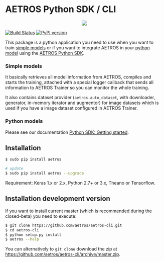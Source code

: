 # AETROS Python SDK / CLI

<p align="center">
<img src="https://avatars2.githubusercontent.com/u/17340113?v=3&s=200" />
</p>

[![Build Status](https://travis-ci.org/aetros/aetros-cli.svg?branch=master)](https://travis-ci.org/aetros/aetros-cli)
[![PyPI version](https://badge.fury.io/py/aetros.svg)](https://badge.fury.io/py/aetros)

This package is a python application you need to use when you want to train [simple models](http://aetros.com/docu/trainer/models/simple-model)
or if you want to integrate AETROS in your [python model](http://aetros.com/docu/trainer/models/custom-python) using the [AETROS Python SDK](http://aetros.com/docu/python-sdk/getting-started).

### Simple models

It basically retrieves all model information from AETROS, compiles and starts the training, attached with a special logger
callback that sends all information to AETROS Trainer so you can monitor the whole training.

It also contains dataset provider (`aetros.auto_dataset`, with downloader, generator, in-memory iterator and augmentor) for image datasets
which is used if you have a image dataset configured in AETROS Trainer.

### Python models

Please see our documentation [Python SDK: Getting started](http://aetros.com/docu/python-sdk/getting-started).

## Installation

```bash
$ sudo pip install aetros

# update
$ sudo pip install aetros --upgrade
```

Requirement: Keras 1.x or 2.x, Python 2.7+ or 3.x, Theano or Tensorflow.

## Installation development version

If you want to install current master (which is recommended during the closed-beta) you need to execute:

```bash
$ git clone https://github.com/aetros/aetros-cli.git
$ cd aetros-cli
$ python setup.py install
$ aetros --help
```

You can alternatively to `git clone` download the zip at https://github.com/aetros/aetros-cli/archive/master.zip.
